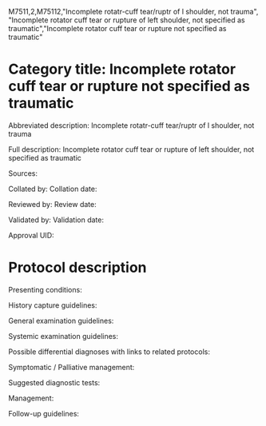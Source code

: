 M7511,2,M75112,"Incomplete rotatr-cuff tear/ruptr of l shoulder, not trauma", "Incomplete rotator cuff tear or rupture of left shoulder, not specified as traumatic","Incomplete rotator cuff tear or rupture not specified as traumatic"
# Category title: Incomplete rotator cuff tear or rupture not specified as traumatic

Abbreviated description: Incomplete rotatr-cuff tear/ruptr of l shoulder, not trauma

Full description: Incomplete rotator cuff tear or rupture of left shoulder, not specified as traumatic

Sources:

Collated by:
Collation date:

Reviewed by:
Review date:

Validated by:
Validation date:

Approval UID:

# Protocol description

Presenting conditions:

History capture guidelines:

General examination guidelines:

Systemic examination guidelines:

Possible differential diagnoses with links to related protocols:

Symptomatic / Palliative management:

Suggested diagnostic tests:

Management:

Follow-up guidelines:
